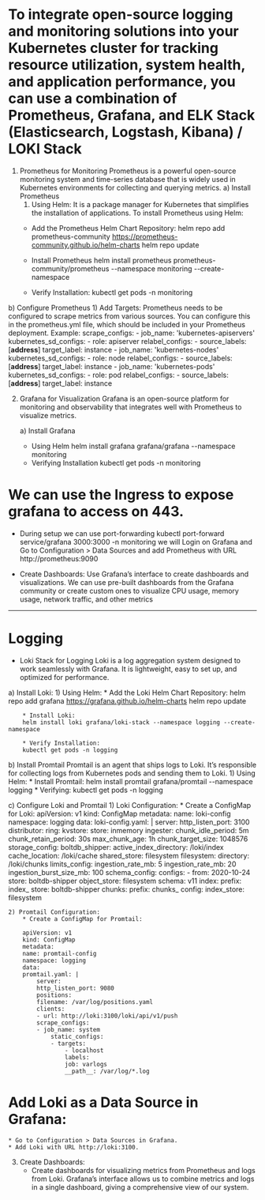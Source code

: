 # To integrate open-source logging and monitoring solutions into your Kubernetes cluster for tracking resource utilization, system health, and application performance, you can use a combination of Prometheus, Grafana, and ELK Stack (Elasticsearch, Logstash, Kibana) / LOKI Stack

1. Prometheus for Monitoring
Prometheus is a powerful open-source monitoring system and time-series database that is widely used in Kubernetes environments for collecting and querying metrics.
a) Install Prometheus
    1) Using Helm: It is a package manager for Kubernetes that simplifies the installation of applications. To install Prometheus using Helm:
    * Add the Prometheus Helm Chart Repository:
        helm repo add prometheus-community https://prometheus-community.github.io/helm-charts
        helm repo update

    * Install Prometheus
        helm install prometheus prometheus-community/prometheus --namespace monitoring --create-namespace

    * Verify Installation:
        kubectl get pods -n monitoring

b) Configure Prometheus
    1) Add Targets:
    Prometheus needs to be configured to scrape metrics from various sources. You can configure this in the prometheus.yml file, which should be included in your Prometheus deployment.
    Example:
    scrape_configs:
      - job_name: 'kubernetes-apiservers'
        kubernetes_sd_configs:
          - role: apiserver
        relabel_configs:
          - source_labels: [__address__]
            target_label: instance
      - job_name: 'kubernetes-nodes'
        kubernetes_sd_configs:
          - role: node
        relabel_configs:
          - source_labels: [__address__]
            target_label: instance
      - job_name: 'kubernetes-pods'
        kubernetes_sd_configs:
          - role: pod
        relabel_configs:
          - source_labels: [__address__]
            target_label: instance

2. Grafana for Visualization
    Grafana is an open-source platform for monitoring and observability that integrates well with Prometheus to visualize metrics.

    a) Install Grafana 
     * Using Helm
        helm install grafana grafana/grafana --namespace monitoring
     * Verifying Installation
        kubectl get pods -n monitoring

# We can use the Ingress to expose grafana to access on 443.

* During setup we can use port-forwarding
kubectl port-forward service/grafana 3000:3000 -n monitoring
we will Login on Grafana and Go to Configuration > Data Sources and add Prometheus with URL http://prometheus:9090

* Create Dashboards: Use Grafana’s interface to create dashboards and visualizations. We can use pre-built dashboards from the Grafana community or create custom ones to visualize CPU usage, memory usage, network traffic, and other metrics

-------
# Logging

* Loki Stack for Logging
Loki is a log aggregation system designed to work seamlessly with Grafana. It is lightweight, easy to set up, and optimized for performance.

a) Install Loki: 
    1) Using Helm: 
        * Add the Loki Helm Chart Repository:
        helm repo add grafana https://grafana.github.io/helm-charts
        helm repo update
    
        * Install Loki:
        helm install loki grafana/loki-stack --namespace logging --create-namespace

        * Verify Installation:
        kubectl get pods -n logging

b) Install Promtail
Promtail is an agent that ships logs to Loki. It’s responsible for collecting logs from Kubernetes pods and sending them to Loki.
    1) Using Helm:
       * Install Promtail:
        helm install promtail grafana/promtail --namespace logging
        * Verifying:
        kubectl get pods -n logging

c) Configure Loki and Promtail
    1) Loki Configuration:
        * Create a ConfigMap for Loki:
        apiVersion: v1
        kind: ConfigMap
        metadata:
        name: loki-config
        namespace: logging
        data:
        loki-config.yaml: |
            server:
            http_listen_port: 3100
            distributor:
            ring:
                kvstore:
                store: inmemory
            ingester:
            chunk_idle_period: 5m
            chunk_retain_period: 30s
            max_chunk_age: 1h
            chunk_target_size: 1048576
            storage_config:
            boltdb_shipper:
                active_index_directory: /loki/index
                cache_location: /loki/cache
                shared_store: filesystem
            filesystem:
                directory: /loki/chunks
            limits_config:
            ingestion_rate_mb: 5
            ingestion_rate_mb: 20
            ingestion_burst_size_mb: 100
            schema_config:
            configs:
            - from: 2020-10-24
                store: boltdb-shipper
                object_store: filesystem
                schema: v11
                index:
                prefix: index_
                store: boltdb-shipper
                chunks:
                    prefix: chunks_
                config:
                    index_store: filesystem

    2) Promtail Configuration:
        * Create a ConfigMap for Promtail:

        apiVersion: v1
        kind: ConfigMap
        metadata:
        name: promtail-config
        namespace: logging
        data:
        promtail.yaml: |
            server:
            http_listen_port: 9080
            positions:
            filename: /var/log/positions.yaml
            clients:
            - url: http://loki:3100/loki/api/v1/push
            scrape_configs:
            - job_name: system
                static_configs:
                - targets:
                    - localhost
                    labels:
                    job: varlogs
                    __path__: /var/log/*.log

# Add Loki as a Data Source in Grafana:
    * Go to Configuration > Data Sources in Grafana.
    * Add Loki with URL http://loki:3100.

3) Create Dashboards:
    * Create dashboards for visualizing metrics from Prometheus and logs from Loki. Grafana’s interface allows us to combine metrics and logs in a single dashboard, giving a comprehensive view of our system.